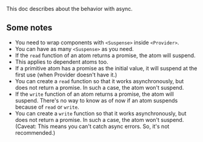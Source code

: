 This doc describes about the behavior with async.

## Some notes

- You need to wrap components with `<Suspense>` inside `<Provider>`.
- You can have as many `<Suspense>` as you need.
- If the `read` function of an atom returns a promise, the atom will suspend.
- This applies to dependent atoms too.
- If a primitive atom has a promise as the initial value, it will suspend at the first use (when Provider doesn't have it.)
- You can create a `read` function so that it works asynchronously, but does not return a promise. In such a case, the atom won't suspend.
- If the `write` function of an atom returns a promise, the atom will suspend. There's no way to know as of now if an atom suspends because of `read` or `write`.
- You can create a `write` function so that it works asynchronously, but does not return a promise. In such a case, the atom won't suspend. (Caveat: This means you can't catch async errors. So, it's not recommended.)
